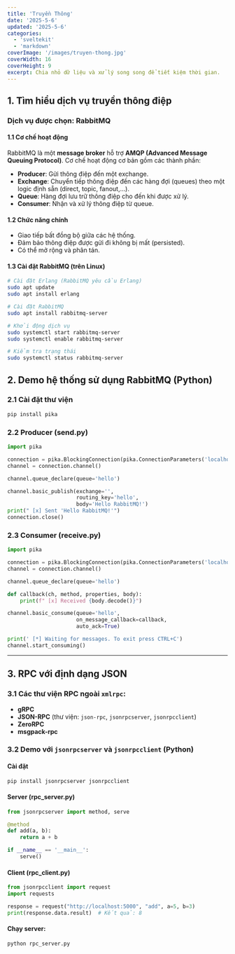 ```yaml
---
title: 'Truyền Thông'
date: '2025-5-6'
updated: '2025-5-6'
categories:
  - 'sveltekit'
  - 'markdown'
coverImage: '/images/truyen-thong.jpg'
coverWidth: 16
coverHeight: 9
excerpt: Chia nhỏ dữ liệu và xử lý song song để tiết kiệm thời gian.
---
```


## 1. Tìm hiểu dịch vụ truyền thông điệp

### Dịch vụ được chọn: **RabbitMQ**

#### 1.1 Cơ chế hoạt động

RabbitMQ là một **message broker** hỗ trợ **AMQP (Advanced Message Queuing Protocol)**. Cơ chế hoạt động cơ bản gồm các thành phần:

- **Producer**: Gửi thông điệp đến một exchange.
- **Exchange**: Chuyển tiếp thông điệp đến các hàng đợi (queues) theo một logic định sẵn (direct, topic, fanout,...).
- **Queue**: Hàng đợi lưu trữ thông điệp cho đến khi được xử lý.
- **Consumer**: Nhận và xử lý thông điệp từ queue.

#### 1.2 Chức năng chính

- Giao tiếp bất đồng bộ giữa các hệ thống.
- Đảm bảo thông điệp được gửi đi không bị mất (persisted).
- Có thể mở rộng và phân tán.

#### 1.3 Cài đặt RabbitMQ (trên Linux)

```bash
# Cài đặt Erlang (RabbitMQ yêu cầu Erlang)
sudo apt update
sudo apt install erlang

# Cài đặt RabbitMQ
sudo apt install rabbitmq-server

# Khởi động dịch vụ
sudo systemctl start rabbitmq-server
sudo systemctl enable rabbitmq-server

# Kiểm tra trạng thái
sudo systemctl status rabbitmq-server

```

## 2. Demo hệ thống sử dụng RabbitMQ (Python)

### 2.1 Cài đặt thư viện

```bash
pip install pika
```

### 2.2 Producer (send.py)

```python
import pika

connection = pika.BlockingConnection(pika.ConnectionParameters('localhost'))
channel = connection.channel()

channel.queue_declare(queue='hello')

channel.basic_publish(exchange='',
                      routing_key='hello',
                      body='Hello RabbitMQ!')
print(" [x] Sent 'Hello RabbitMQ!'")
connection.close()
```

### 2.3 Consumer (receive.py)

```python
import pika

connection = pika.BlockingConnection(pika.ConnectionParameters('localhost'))
channel = connection.channel()

channel.queue_declare(queue='hello')

def callback(ch, method, properties, body):
    print(f" [x] Received {body.decode()}")

channel.basic_consume(queue='hello',
                      on_message_callback=callback,
                      auto_ack=True)

print(' [*] Waiting for messages. To exit press CTRL+C')
channel.start_consuming()
```

---

## 3. RPC với định dạng JSON

### 3.1 Các thư viện RPC ngoài `xmlrpc`:

- **gRPC**
- **JSON-RPC** (thư viện: `json-rpc`, `jsonrpcserver`, `jsonrpcclient`)
- **ZeroRPC**
- **msgpack-rpc**

### 3.2 Demo với `jsonrpcserver` và `jsonrpcclient` (Python)

#### Cài đặt

```bash
pip install jsonrpcserver jsonrpcclient
```

#### Server (rpc_server.py)

```python
from jsonrpcserver import method, serve

@method
def add(a, b):
    return a + b

if __name__ == '__main__':
    serve()
```

#### Client (rpc_client.py)

```python
from jsonrpcclient import request
import requests

response = request("http://localhost:5000", "add", a=5, b=3)
print(response.data.result)  # Kết quả: 8
```

#### Chạy server:

```bash
python rpc_server.py
```

